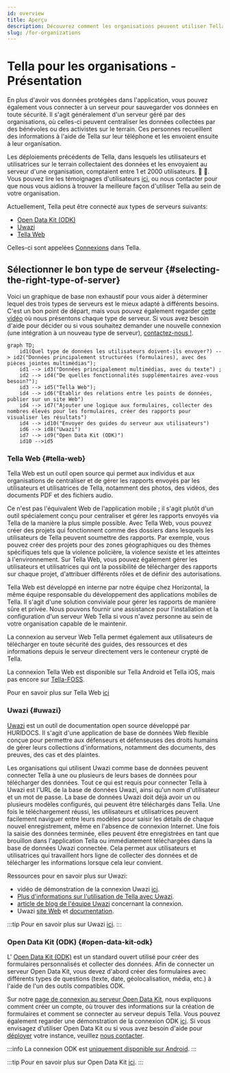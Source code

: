 ```yaml
---
id: overview
title: Aperçu
description: Découvrez comment les organisations peuvent utiliser Tella pour des processus de recherche, de plaidoyer ou de responsabilité.
slug: /for-organizations
---
```


# Tella pour les organisations - Présentation

En plus d'avoir vos données protégées dans l'application, vous pouvez également vous connecter à un serveur pour sauvegarder vos données en toute sécurité. Il s'agit généralement d'un serveur géré par des organisations, où celles-ci peuvent centraliser les données collectées par des bénévoles ou des activistes sur le terrain. Ces personnes recueillent des informations à l'aide de Tella sur leur téléphone et les envoient ensuite à leur organisation.

Les déploiements précédents de Tella, dans lesquels les utilisateurs et utilisatrices sur le terrain collectaient des données et les envoyaient au serveur d'une organisation, comptaient entre 1 et 2000 utilisateurs. 📲 📡. Vous pouvez lire les témoignages d'utilisateurs [ici](/user-stories), ou nous contacter pour que nous vous aidions à trouver la meilleure façon d'utiliser Tella au sein de votre organisation.

Actuellement, Tella peut être connecté aux types de serveurs suivants:

* [Open Data Kit (ODK)](#open-data-kit-odk)
* [Uwazi](#uwazi)
* [Tella Web](#tella-web)

Celles-ci sont appelées [Connexions](/features#connecting-to-servers) dans Tella.


## Sélectionner le bon type de serveur {#selecting-the-right-type-of-server}

Voici un graphique de base non exhaustif pour vous aider à déterminer lequel des trois types de serveurs est le mieux adapté à différents besoins. C'est un bon point de départ, mais vous pouvez également regarder [cette vidéo](/video-tutorials#connections-full-video) où nous présentons chaque type de serveur. Si vous avez besoin d'aide pour décider ou si vous souhaitez demander une nouvelle connexion (une intégration à un nouveau type de serveur), [contactez-nous !](/contact-us).


```mermaid
graph TD;
    id1(Quel type de données les utilisateurs doivent-ils envoyer?) --> id2("Données principalement structurées (formulaires), avec des pièces jointes multimédias");
    id1 --> id3("Données principalement multimédias, avec du texte") ;
    id2 --> id4("De quelles fonctionnalités supplémentaires avez-vous besoin?");
    id3 --> id5("Tella Web");
    id4 --> id6("Établir des relations entre les points de données, publier sur un site Web")
    id4 --> id7("Ajouter une logique aux formulaires, collecter des nombres élevés pour les formulaires, créer des rapports pour visualiser les résultats")
    id4 --> id10("Envoyer des guides du serveur aux utilisateurs")
    id6 --> id8("Uwazi")
    id7 --> id9("Open Data Kit (ODK)")
    id10 -->id5
```

### Tella Web {#tella-web}

Tella Web est un outil open source qui permet aux individus et aux organisations de centraliser et de gérer les rapports envoyés par les utilisateurs et utilisatrices de Tella, notamment des photos, des vidéos, des documents PDF et des fichiers audio.

Ce n'est pas l'équivalent Web de l'application mobile ; il s'agit plutôt d'un outil spécialement conçu pour centraliser et gérer les rapports envoyés via Tella de la manière la plus simple possible. Avec Tella Web, vous pouvez créer des projets qui fonctionnent comme des dossiers dans lesquels les utilisateurs de Tella peuvent soumettre des rapports. Par exemple, vous pouvez créer des projets pour des zones géographiques ou des thèmes spécifiques tels que la violence policière, la violence sexiste et les atteintes à l'environnement. Sur Tella Web, vous pouvez également gérer les utilisateurs et utilisatrices qui ont la possibilité de télécharger des rapports sur chaque projet, d'attribuer différents rôles et de définir des autorisations.

Tella Web est développé en interne par notre équipe chez Horizontal, la même équipe responsable du développement des applications mobiles de Tella. Il s'agit d'une solution conviviale pour gérer les rapports de manière sûre et privée. Nous pouvons fournir une assistance pour l'installation et la configuration d'un serveur Web Tella si vous n'avez personne au sein de votre organisation capable de le maintenir.

La connexion au serveur Web Tella permet également aux utilisateurs de télécharger en toute sécurité des guides, des ressources et des informations depuis le serveur directement vers le conteneur crypté de Tella.

La connexion Tella Web est disponible sur Tella Android et Tella iOS, mais pas encore sur [Tella-FOSS](/faq#is-tella-available-on-f-droid).

Pour en savoir plus sur Tella Web [ici](/tella-web)


### Uwazi {#uwazi}

[Uwazi](/uwazi) est un outil de documentation open source développé par HURIDOCS. Il s'agit d'une application de base de données Web flexible conçue pour permettre aux défenseurs et défenseuses des droits humains de gérer leurs collections d'informations, notamment des documents, des preuves, des cas et des plaintes.

Les organisations qui utilisent Uwazi comme base de données peuvent connecter Tella à une ou plusieurs de leurs bases de données pour télécharger des données. Tout ce qui est requis pour connecter Tella à Uwazi est l'URL de la base de données Uwazi, ainsi qu'un nom d'utilisateur et un mot de passe. La base de données Uwazi doit déjà avoir un ou plusieurs modèles configurés, qui peuvent être téléchargés dans Tella. Une fois le téléchargement réussi, les utilisateurs et utilisatrices peuvent facilement naviguer entre leurs modèles pour saisir les détails de chaque nouvel enregistrement, même en l'absence de connexion Internet. Une fois la saisie des données terminée, elles peuvent être enregistrées en tant que brouillon dans l'application Tella ou immédiatement téléchargées dans la base de données Uwazi connectée. Cela permet aux utilisateurs et utilisatrices qui travaillent hors ligne de collecter des données et de télécharger les informations lorsque cela leur convient.

Ressources pour en savoir plus sur Uwazi:
* vidéo de démonstration de la connexion Uwazi [ici](/video-tutorials#uwazi).
* [Plus d'informations sur l'utilisation de Tella avec Uwazi](/uwazi).
* [article de blog de l'équipe Uwazi](https://huridocs.org/2022/07/the-new-tella-app-lets-uwazi-users-document-violations-safely-and-while-offline/)  concernant la connexion.
* Uwazi [site Web](https://uwazi.io/) et [documentation](https://uwazi.readthedocs.io/en/latest/).

:::tip
Pour en savoir plus sur Uwazi [ici](/uwazi).
:::



### Open Data Kit (ODK) {#open-data-kit-odk}

L' [Open Data Kit (ODK)](https://getodk.org/) est un standard ouvert utilisé pour créer des formulaires personnalisés et collecter des données. Afin de connecter un serveur Open Data Kit, vous devez d'abord créer des formulaires avec différents types de questions (texte, date, géolocalisation, média, etc.) à l'aide de l'un des outils compatibles ODK.

Sur notre [page de connexion au serveur Open Data Kit](/odk), nous expliquons comment créer un compte, où trouver des informations sur la création de formulaires et comment se connecter au serveur depuis Tella. Vous pouvez également regarder une démonstration de la connexion ODK [ici](/video-tutorials#open-data-kit). Si vous envisagez d'utiliser Open Data Kit ou si vous avez besoin d'aide pour [déployer](/faq#deploying-tella) votre instance, veuillez [nous contacter](/contact-us).


:::info
La connexion ODK est [uniquement disponible sur Android](/features).
:::

:::tip
Pour en savoir plus sur Open Data Kit [ici](/odk).
:::

